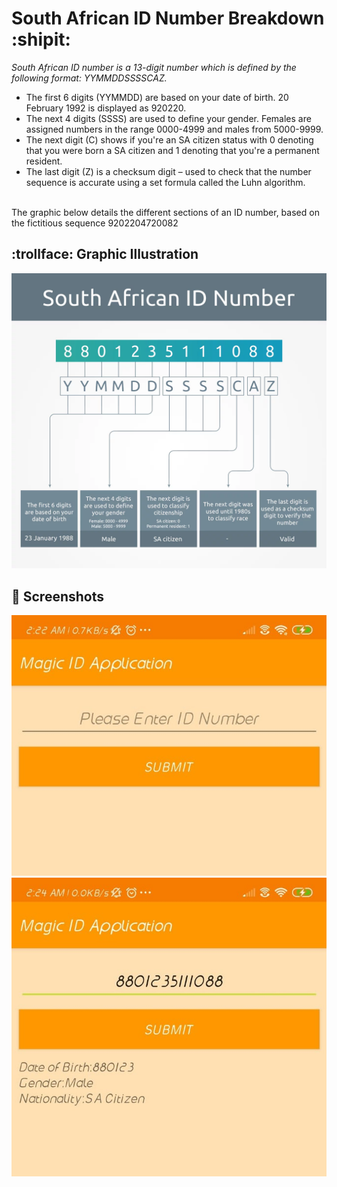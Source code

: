 # South African ID Number Breakdown :shipit:

 _South African ID number is a 13-digit number which is defined by the following format: YYMMDDSSSSCAZ._

- The first 6 digits (YYMMDD) are based on your date of birth. 20 February 1992 is displayed as 920220.
- The next 4 digits (SSSS) are used to define your gender.  Females are assigned numbers in the range 0000-4999 and males from 5000-9999.
- The next digit (C) shows if you're an SA citizen status with 0 denoting that you were born a SA citizen and 1 denoting that you're a permanent resident.
- The last digit (Z) is a checksum digit – used to check that the number sequence is accurate using a set formula called the Luhn algorithm.

</br>
The graphic below details the different sections of an ID number, based on the fictitious sequence 9202204720082

## :trollface: Graphic Illustration
![IDNumber](https://github.com/danishsshaikh/SAINB/blob/master/app/src/main/res/drawable-v24/sain.jpg)

## :iphone:	Screenshots
![1](https://github.com/danishsshaikh/SAINB/blob/master/app/src/main/res/drawable-v24/1.jpeg)
![2](https://github.com/danishsshaikh/SAINB/blob/master/app/src/main/res/drawable-v24/2.jpeg)
